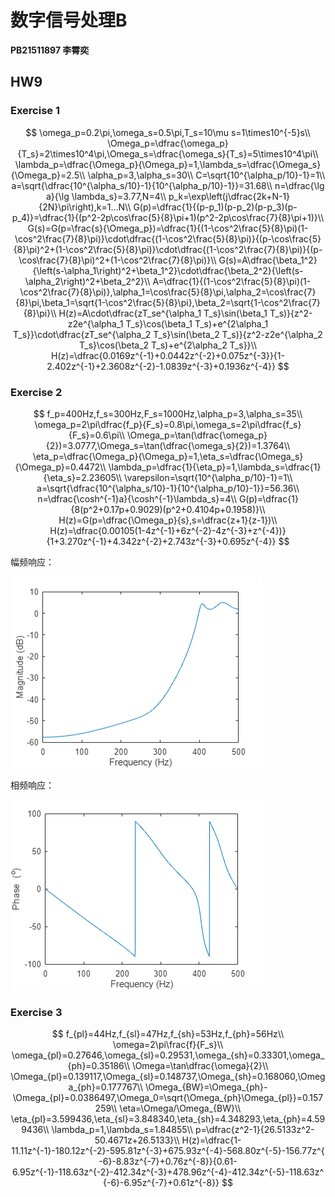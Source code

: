 # 数字信号处理B

**PB21511897	李霄奕**

## HW9

### Exercise 1

$$
\omega_p=0.2\pi,\omega_s=0.5\pi,T_s=10\mu s=1\times10^{-5}s\\
\Omega_p=\dfrac{\omega_p}{T_s}=2\times10^4\pi,\Omega_s=\dfrac{\omega_s}{T_s}=5\times10^4\pi\\
\lambda_p=\dfrac{\Omega_p}{\Omega_p}=1,\lambda_s=\dfrac{\Omega_s}{\Omega_p}=2.5\\
\alpha_p=3,\alpha_s=30\\
C=\sqrt{10^{\alpha_p/10}-1}=1\\
a=\sqrt{\dfrac{10^{\alpha_s/10}-1}{10^{\alpha_p/10}-1}}=31.68\\
n=\dfrac{\lg a}{\lg \lambda_s}=3.77,N=4\\
p_k=\exp\left(j\dfrac{2k+N-1}{2N}\pi\right),k=1...N\\
G(p)=\dfrac{1}{(p-p_1)(p-p_2)(p-p_3)(p-p_4)}=\dfrac{1}{(p^2-2p\cos\frac{5}{8}\pi+1)(p^2-2p\cos\frac{7}{8}\pi+1)}\\
G(s)=G(p=\frac{s}{\Omega_p})=\dfrac{1}{(1-\cos^2\frac{5}{8}\pi)(1-\cos^2\frac{7}{8}\pi)}\cdot\dfrac{(1-\cos^2\frac{5}{8}\pi)}{(p-\cos\frac{5}{8}\pi)^2+(1-\cos^2\frac{5}{8}\pi)}\cdot\dfrac{(1-\cos^2\frac{7}{8}\pi)}{(p-\cos\frac{7}{8}\pi)^2+(1-\cos^2\frac{7}{8}\pi)}\\
G(s)=A\dfrac{\beta_1^2}{\left(s-\alpha_1\right)^2+\beta_1^2}\cdot\dfrac{\beta_2^2}{\left(s-\alpha_2\right)^2+\beta_2^2}\\
A=\dfrac{1}{(1-\cos^2\frac{5}{8}\pi)(1-\cos^2\frac{7}{8}\pi)},\alpha_1=\cos\frac{5}{8}\pi,\alpha_2=\cos\frac{7}{8}\pi,\beta_1=\sqrt{1-\cos^2\frac{5}{8}\pi},\beta_2=\sqrt{1-\cos^2\frac{7}{8}\pi}\\
H(z)=A\cdot\dfrac{zT_se^{\alpha_1 T_s}\sin(\beta_1 T_s)}{z^2-z2e^{\alpha_1 T_s}\cos(\beta_1 T_s)+e^{2\alpha_1 T_s}}\cdot\dfrac{zT_se^{\alpha_2 T_s}\sin(\beta_2 T_s)}{z^2-z2e^{\alpha_2 T_s}\cos(\beta_2 T_s)+e^{2\alpha_2 T_s}}\\
H(z)=\dfrac{0.0169z^{-1}+0.0442z^{-2}+0.075z^{-3}}{1-2.402z^{-1}+2.3608z^{-2}-1.0839z^{-3}+0.1936z^{-4}}
$$

### Exercise 2

$$
f_p=400Hz,f_s=300Hz,F_s=1000Hz,\alpha_p=3,\alpha_s=35\\
\omega_p=2\pi\dfrac{f_p}{F_s}=0.8\pi,\omega_s=2\pi\dfrac{f_s}{F_s}=0.6\pi\\
\Omega_p=\tan(\dfrac{\omega_p}{2})=3.0777,\Omega_s=\tan(\dfrac{\omega_s}{2})=1.3764\\
\eta_p=\dfrac{\Omega_p}{\Omega_p}=1,\eta_s=\dfrac{\Omega_s}{\Omega_p}=0.4472\\
\lambda_p=\dfrac{1}{\eta_p}=1,\lambda_s=\dfrac{1}{\eta_s}=2.23605\\
\varepsilon=\sqrt{10^{\alpha_p/10}-1}=1\\
a=\sqrt{\dfrac{10^{\alpha_s/10}-1}{10^{\alpha_p/10}-1}}=56.36\\
n=\dfrac{\cosh^{-1}a}{\cosh^{-1}\lambda_s}=4\\
G(p)=\dfrac{1}{8(p^2+0.17p+0.9029)(p^2+0.4104p+0.1958)}\\
H(z)=G(p=\dfrac{\Omega_p}{s},s=\dfrac{z+1}{z-1})\\
H(z)=\dfrac{0.00105(1-4z^{-1}+6z^{-2}-4z^{-3}+z^{-4})}{1+3.270z^{-1}+4.342z^{-2}+2.743z^{-3}+0.695z^{-4}}
$$

幅频响应：

<img src="./HW9_PB21511897_李霄奕.assets/fig1.png" alt="fig1"  />

相频响应：

<img src="./HW9_PB21511897_李霄奕.assets/fig2.png" alt="fig2" />

### Exercise 3

$$
f_{pl}=44Hz,f_{sl}=47Hz,f_{sh}=53Hz,f_{ph}=56Hz\\
\omega=2\pi\frac{f}{F_s}\\
\omega_{pl}=0.27646,\omega_{sl}=0.29531,\omega_{sh}=0.33301,\omega_{ph}=0.35186\\
\Omega=\tan\dfrac{\omega}{2}\\
\Omega_{pl}=0.139117,\Omega_{sl}=0.148737,\Omega_{sh}=0.168060,\Omega_{ph}=0.177767\\
\Omega_{BW}=\Omega_{ph}-\Omega_{pl}=0.0386497,\Omega_0=\sqrt{\Omega_{ph}\Omega_{pl}}=0.157259\\
\eta=\Omega/\Omega_{BW}\\
\eta_{pl}=3.599436,\eta_{sl}=3.848340,\eta_{sh}=4.348293,\eta_{ph}=4.599436\\
\lambda_p=1,\lambda_s=1.84855\\
p=\dfrac{z^2-1}{26.5133z^2-50.4671z+26.5133}\\
H(z)=\dfrac{1-11.11z^{-1}-180.12z^{-2}-595.81z^{-3}+675.93z^{-4}-568.80z^{-5}-156.77z^{-6}-8.83z^{-7}+0.76z^{-8}}{0.61-6.95z^{-1}-118.63z^{-2}-412.34z^{-3}+478.96z^{-4}-412.34z^{-5}-118.63z^{-6}-6.95z^{-7}+0.61z^{-8}}
$$

